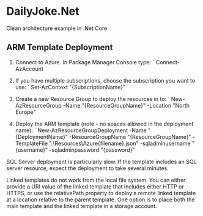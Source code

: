 # DailyJoke.Net
Clean architecture example in .Net Core


## ARM Template Deployment

1. Connect to Azure. In Package Manager Console type:
` Connect-AzAccount

2. If you have multiple subscriptions, choose the subscription you want to use:
` Set-AzContext "{SubscriptionName}"

3. Create a new Resource Group to deploy the resources in to:
` New-AzResourceGroup -Name "{ResourceGroupName}" -Location "North Europe"

4. Deploy the ARM template (note - no spaces allowed in the deployment name):
` New-AzResourceGroupDeployment -Name "{DeploymentName}" -ResourceGroupName "{ResourceGroupName}" -TemplateFile ".\Resources\Azure\{filename}.json" -sqladminusername "{username}" -sqladminpassword "{password}"


SQL Server deployment is particularly slow. If the template includes an SQL server resource, expect the deployment to take several minutes.

Linked templates do not work from the local file system. 
You can either provide a URI value of the linked template that includes either HTTP or HTTPS, or use the relativePath property to deploy a remote linked template at a location relative to the parent template. 
One option is to place both the main template and the linked template in a storage account.

